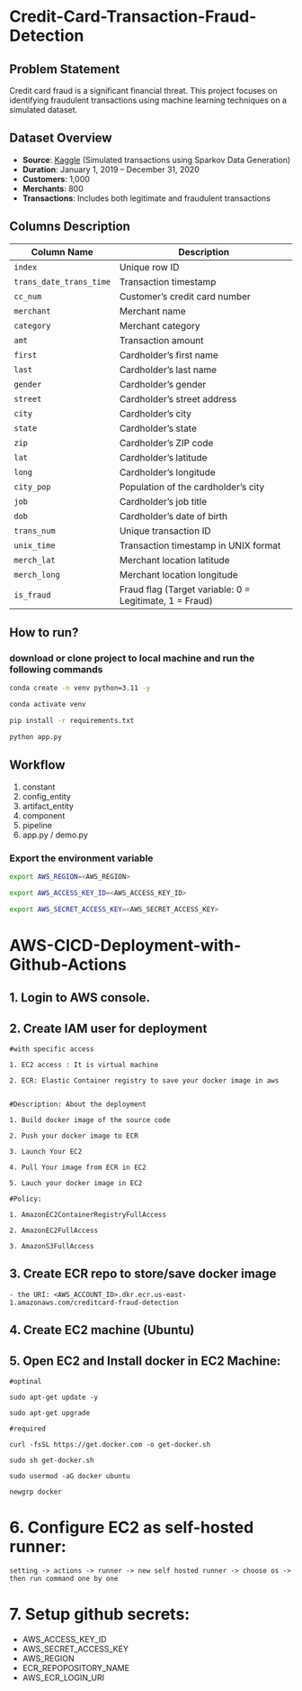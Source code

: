 # Credit-Card-Transaction-Fraud-Detection

## Problem Statement
Credit card fraud is a significant financial threat. This project focuses on identifying fraudulent transactions using machine learning techniques on a simulated dataset.

## Dataset Overview
- **Source**: [Kaggle](https://www.kaggle.com/datasets/kartik2112/fraud-detection/data) (Simulated transactions using Sparkov Data Generation)
- **Duration**: January 1, 2019 – December 31, 2020
- **Customers**: 1,000
- **Merchants**: 800
- **Transactions**: Includes both legitimate and fraudulent transactions

## Columns Description
| Column Name               | Description                                             |
|---------------------------|---------------------------------------------------------|
| `index`                   | Unique row ID                                           |
| `trans_date_trans_time`   | Transaction timestamp                                   |
| `cc_num`                  | Customer’s credit card number                           |
| `merchant`                | Merchant name                                           |
| `category`                | Merchant category                                       |
| `amt`                     | Transaction amount                                      |
| `first`                   | Cardholder’s first name                                 |
| `last`                    | Cardholder’s last name                                  |
| `gender`                  | Cardholder’s gender                                     |
| `street`                  | Cardholder’s street address                             |
| `city`                    | Cardholder’s city                                       |
| `state`                   | Cardholder’s state                                      |
| `zip`                     | Cardholder’s ZIP code                                   |
| `lat`                     | Cardholder’s latitude                                   |
| `long`                    | Cardholder’s longitude                                  |
| `city_pop`                | Population of the cardholder’s city                     |
| `job`                     | Cardholder’s job title                                  |
| `dob`                     | Cardholder’s date of birth                              |
| `trans_num`               | Unique transaction ID                                   |
| `unix_time`               | Transaction timestamp in UNIX format                    |
| `merch_lat`               | Merchant location latitude                              |
| `merch_long`              | Merchant location longitude                             |
| `is_fraud`                | Fraud flag (Target variable: 0 = Legitimate, 1 = Fraud) |

## How to run?
### download or clone project to local machine and run the following commands

```bash
conda create -n venv python=3.11 -y
```

```bash
conda activate venv
```

```bash
pip install -r requirements.txt
```

```bash
python app.py
```


## Workflow

1. constant
2. config_entity
3. artifact_entity
4. component
5. pipeline
6. app.py / demo.py


### Export the  environment variable
```bash
export AWS_REGION=<AWS_REGION>

export AWS_ACCESS_KEY_ID=<AWS_ACCESS_KEY_ID>

export AWS_SECRET_ACCESS_KEY=<AWS_SECRET_ACCESS_KEY>
```



# AWS-CICD-Deployment-with-Github-Actions

## 1. Login to AWS console.

## 2. Create IAM user for deployment

	#with specific access

	1. EC2 access : It is virtual machine

	2. ECR: Elastic Container registry to save your docker image in aws


	#Description: About the deployment

	1. Build docker image of the source code

	2. Push your docker image to ECR

	3. Launch Your EC2 

	4. Pull Your image from ECR in EC2

	5. Lauch your docker image in EC2

	#Policy:

	1. AmazonEC2ContainerRegistryFullAccess

	2. AmazonEC2FullAccess

    3. AmazonS3FullAccess

	
## 3. Create ECR repo to store/save docker image
    - the URI: <AWS_ACCOUNT_ID>.dkr.ecr.us-east-1.amazonaws.com/creditcard-fraud-detection

	
## 4. Create EC2 machine (Ubuntu) 

## 5. Open EC2 and Install docker in EC2 Machine:
	
	
	#optinal

	sudo apt-get update -y

	sudo apt-get upgrade
	
	#required

	curl -fsSL https://get.docker.com -o get-docker.sh

	sudo sh get-docker.sh

	sudo usermod -aG docker ubuntu

	newgrp docker
	
# 6. Configure EC2 as self-hosted runner:
    setting -> actions -> runner -> new self hosted runner -> choose os -> then run command one by one


# 7. Setup github secrets:

   - AWS_ACCESS_KEY_ID
   - AWS_SECRET_ACCESS_KEY
   - AWS_REGION
   - ECR_REPOPOSITORY_NAME
   - AWS_ECR_LOGIN_URI
